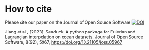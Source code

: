 # How to cite

Please cite our paper on the Journal of Open Source Software [![DOI](https://joss.theoj.org/papers/10.21105/joss.05967/status.svg)](https://doi.org/10.21105/joss.05967)

Jiang et al., (2023). Seaduck: A python package for Eulerian and Lagrangian interpolation on ocean datasets. Journal of Open Source Software, 8(92), 5967, https://doi.org/10.21105/joss.05967
